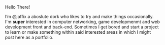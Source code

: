 Hello There! 

   I’m @jaffix a aboslute dork who likes to try and make things occasionally.
   I'm **super** interested in computer networking, game developmenmt and web development front and back-end.
   Sometimes I get bored and start a project to learn or make something within said interested areas in which I might post here as a portfolio. 

